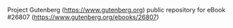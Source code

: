 Project Gutenberg (https://www.gutenberg.org) public repository for eBook #26807 (https://www.gutenberg.org/ebooks/26807)
